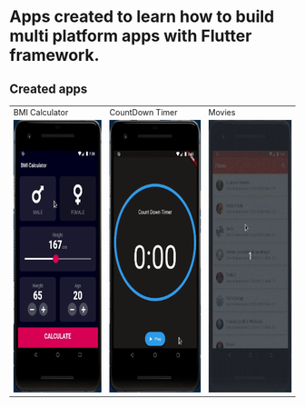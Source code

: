 # Apps created to learn how to build multi platform apps with Flutter framework.

## Created apps

<table>
  <tr>
    <td>BMI Calculator</td>
     <td>CountDown Timer</td>
     <td>Movies</td>
  </tr>
  <tr>
    <td><img src="/demos/demo_1.gif" height=480></td>
    <td><img src="/demos/demo_2.gif" height=480></td>
    <td><img src="/demos/demo_3.gif" height=480></td>
  </tr>
 </table>
